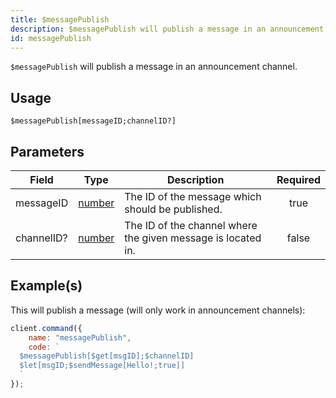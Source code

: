 ```yaml
---
title: $messagePublish
description: $messagePublish will publish a message in an announcement channel.
id: messagePublish
---
```


`$messagePublish` will publish a message in an announcement channel.

## Usage

```aoi
$messagePublish[messageID;channelID?]
```

## Parameters

| Field      | Type                                                                                              | Description                                                  | Required |
| ---------- | ------------------------------------------------------------------------------------------------- | ------------------------------------------------------------ | :------: |
| messageID  | [number](https://developer.mozilla.org/en-US/docs/Web/JavaScript/Reference/Global_Objects/Number) | The ID of the message which should be published.             |   true   |
| channelID? | [number](https://developer.mozilla.org/en-US/docs/Web/JavaScript/Reference/Global_Objects/Number) | The ID of the channel where the given message is located in. |  false   |

## Example(s)

This will publish a message (will only work in announcement channels):

```javascript
client.command({
    name: "messagePublish",
    code: `
  $messagePublish[$get[msgID];$channelID]
  $let[msgID;$sendMessage[Hello!;true]]
  `
});
```
